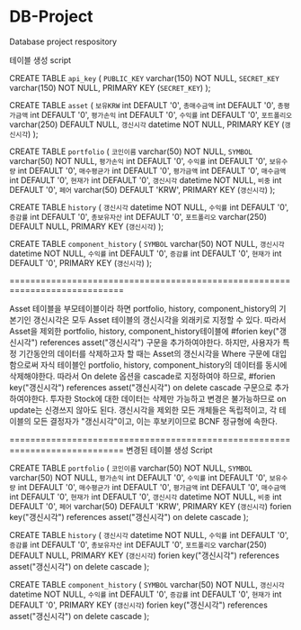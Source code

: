 # DB-Project
Database project respository

테이블 생성 script

CREATE TABLE `api_key` (
  `PUBLIC_KEY` varchar(150) NOT NULL,
  `SECRET_KEY` varchar(150) NOT NULL,
  PRIMARY KEY (`SECRET_KEY`)
);

CREATE TABLE `asset` (
  `보유KRW` int DEFAULT '0',
  `총매수금액` int DEFAULT '0',
  `총평가금액` int DEFAULT '0',
  `평가손익` int DEFAULT '0',
  `수익률` int DEFAULT '0',
  `포트폴리오` varchar(250) DEFAULT NULL,
  `갱신시각` datetime NOT NULL,
  PRIMARY KEY (`갱신시각`)
);

CREATE TABLE `portfolio` (
  `코인이름` varchar(50) NOT NULL,
  `SYMBOL` varchar(50) NOT NULL,
  `평가손익` int DEFAULT '0',
  `수익률` int DEFAULT '0',
  `보유수량` int DEFAULT '0',
  `매수평균가` int DEFAULT '0',
  `평가금액` int DEFAULT '0',
  `매수금액` int DEFAULT '0',
  `현재가` int DEFAULT '0',
  `갱신시각` datetime NOT NULL,
  `비중` int DEFAULT '0',
  `페어` varchar(50) DEFAULT 'KRW',
  PRIMARY KEY (`갱신시각`)
);

CREATE TABLE `history` (
  `갱신시각` datetime NOT NULL,
  `수익률` int DEFAULT '0',
  `증감률` int DEFAULT '0',
  `총보유자산` int DEFAULT '0',
  `포트폴리오` varchar(250) DEFAULT NULL,
  PRIMARY KEY (`갱신시각`)
);

CREATE TABLE `component_history` (
  `SYMBOL` varchar(50) NOT NULL,
  `갱신시각` datetime NOT NULL,
  `수익률` int DEFAULT '0',
  `증감률` int DEFAULT '0',
  `현재가` int DEFAULT '0',
  PRIMARY KEY (`갱신시각`)
);

============================================================================

Asset 테이블을 부모테이블이라 하면 portfolio, history, component_history의 기본기인 갱신시각은 모두 Asset 테이블의 갱신시각을 외래키로 지정할 수 있다.
따라서 Asset을 제외한 portfolio, history, component_history테이블에
  #forien key("갱신시각") references asset("갱신시각") 
구문을 추가하여야한다.
하지만, 사용자가 특정 기간동안의 데이터를 삭제하고자 할 때는 Asset의 갱신시각을 Where 구문에 대입함으로써 자식 테이블인 portfolio, history, component_history의 데이터를 동시에 삭제해야한다.
따라서 On delete 옵션을 cascade로 지정하여야 하므로,
  #forien key("갱신시각") references asset("갱신시각") on delete cascade
구문으로 추가하여야한다.
투자한 Stock에 대한 데이터는 삭제만 가능하고 변경은 불가능하므로 on update는 신경쓰지 않아도 된다.
갱신시각을 제외한 모든 개체들은 독립적이고, 각 테이블의 모든 결정자가 "갱신시각"이고, 이는 후보키이므로 BCNF 정규형에 속한다.

============================================================================
변경된 테이블 생성 Script

CREATE TABLE `portfolio` (
  `코인이름` varchar(50) NOT NULL,
  `SYMBOL` varchar(50) NOT NULL,
  `평가손익` int DEFAULT '0',
  `수익률` int DEFAULT '0',
  `보유수량` int DEFAULT '0',
  `매수평균가` int DEFAULT '0',
  `평가금액` int DEFAULT '0',
  `매수금액` int DEFAULT '0',
  `현재가` int DEFAULT '0',
  `갱신시각` datetime NOT NULL,
  `비중` int DEFAULT '0',
  `페어` varchar(50) DEFAULT 'KRW',
  PRIMARY KEY (`갱신시각`)
  forien key("갱신시각") references asset("갱신시각") on delete cascade
);

CREATE TABLE `history` (
  `갱신시각` datetime NOT NULL,
  `수익률` int DEFAULT '0',
  `증감률` int DEFAULT '0',
  `총보유자산` int DEFAULT '0',
  `포트폴리오` varchar(250) DEFAULT NULL,
  PRIMARY KEY (`갱신시각`)
  forien key("갱신시각") references asset("갱신시각") on delete cascade
);

CREATE TABLE `component_history` (
  `SYMBOL` varchar(50) NOT NULL,
  `갱신시각` datetime NOT NULL,
  `수익률` int DEFAULT '0',
  `증감률` int DEFAULT '0',
  `현재가` int DEFAULT '0',
  PRIMARY KEY (`갱신시각`)
  forien key("갱신시각") references asset("갱신시각") on delete cascade
);
